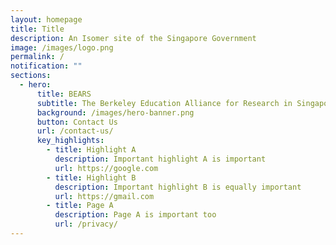 ```yaml
---
layout: homepage
title: Title
description: An Isomer site of the Singapore Government
image: /images/logo.png
permalink: /
notification: ""
sections:
  - hero:
      title: BEARS
      subtitle: The Berkeley Education Alliance for Research in Singapore (BEARS) center
      background: /images/hero-banner.png
      button: Contact Us
      url: /contact-us/
      key_highlights:
        - title: Highlight A
          description: Important highlight A is important
          url: https://google.com
        - title: Highlight B
          description: Important highlight B is equally important
          url: https://gmail.com
        - title: Page A
          description: Page A is important too
          url: /privacy/
---
```

